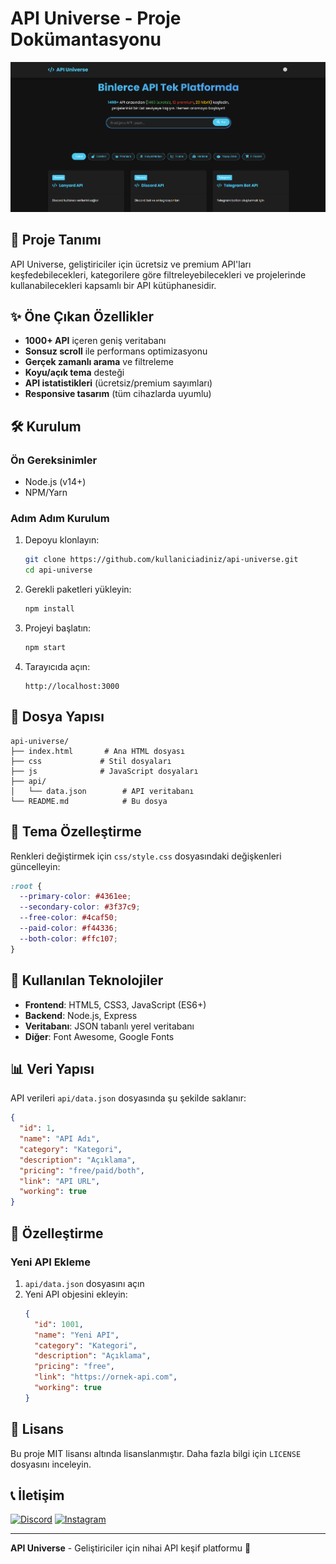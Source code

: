 # API Universe - Proje Dokümantasyonu

![API Universe Logo](./img/image.png)

## 📌 Proje Tanımı
API Universe, geliştiriciler için ücretsiz ve premium API'ları keşfedebilecekleri, kategorilere göre filtreleyebilecekleri ve projelerinde kullanabilecekleri kapsamlı bir API kütüphanesidir.

## ✨ Öne Çıkan Özellikler
- **1000+ API** içeren geniş veritabanı
- **Sonsuz scroll** ile performans optimizasyonu
- **Gerçek zamanlı arama** ve filtreleme
- **Koyu/açık tema** desteği
- **API istatistikleri** (ücretsiz/premium sayımları)
- **Responsive tasarım** (tüm cihazlarda uyumlu)

## 🛠 Kurulum

### Ön Gereksinimler
- Node.js (v14+)
- NPM/Yarn

### Adım Adım Kurulum
1. Depoyu klonlayın:
   ```bash
   git clone https://github.com/kullaniciadiniz/api-universe.git
   cd api-universe
   ```

2. Gerekli paketleri yükleyin:
   ```bash
   npm install
   ```

3. Projeyi başlatın:
   ```bash
   npm start
   ```

4. Tarayıcıda açın:
   ```
   http://localhost:3000
   ```

## 📂 Dosya Yapısı
```
api-universe/
├── index.html       # Ana HTML dosyası
├── css             # Stil dosyaları
├── js              # JavaScript dosyaları
├── api/
│   └── data.json        # API veritabanı
└── README.md            # Bu dosya
```

## 🌈 Tema Özelleştirme
Renkleri değiştirmek için `css/style.css` dosyasındaki değişkenleri güncelleyin:
```css
:root {
  --primary-color: #4361ee;
  --secondary-color: #3f37c9;
  --free-color: #4caf50;
  --paid-color: #f44336;
  --both-color: #ffc107;
}
```

## 🚀 Kullanılan Teknolojiler
- **Frontend**: HTML5, CSS3, JavaScript (ES6+)
- **Backend**: Node.js, Express
- **Veritabanı**: JSON tabanlı yerel veritabanı
- **Diğer**: Font Awesome, Google Fonts

## 📊 Veri Yapısı
API verileri `api/data.json` dosyasında şu şekilde saklanır:
```json
{
  "id": 1,
  "name": "API Adı",
  "category": "Kategori",
  "description": "Açıklama",
  "pricing": "free/paid/both",
  "link": "API URL",
  "working": true
}
```

## 🧩 Özelleştirme
### Yeni API Ekleme
1. `api/data.json` dosyasını açın
2. Yeni API objesini ekleyin:
   ```json
   {
     "id": 1001,
     "name": "Yeni API",
     "category": "Kategori",
     "description": "Açıklama",
     "pricing": "free",
     "link": "https://ornek-api.com",
     "working": true
   }
   ```

## 📜 Lisans
Bu proje MIT lisansı altında lisanslanmıştır. Daha fazla bilgi için `LICENSE` dosyasını inceleyin.

## 📞 İletişim
[![Discord](https://img.shields.io/badge/Discord-LWEAXO-5865F2?style=for-the-badge&logo=discord)](https://discord.com/users/1015356240492245054)
[![Instagram](https://img.shields.io/badge/Instagram-@lweaxo-E4405F?style=for-the-badge&logo=instagram&logoColor=white)](https://instagram.com/)

---

**API Universe** - Geliştiriciler için nihai API keşif platformu 🚀
